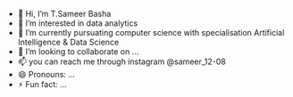 - 👋 Hi, I’m T.Sameer Basha
- 👀 I’m interested in data analytics
- 🌱 I’m currently pursuating computer science with specialisation Artificial Intelligence & Data Science 
- 💞️ I’m looking to collaborate on ...
- 📫 you can reach me through instagram @sameer_12-08
- 😄 Pronouns: ...
- ⚡ Fun fact: ...

<!---
sameer-12-08/sameer-12-08 is a ✨ special ✨ repository because its `README.md` (this file) appears on your GitHub profile.
You can click the Preview link to take a look at your changes.
--->
